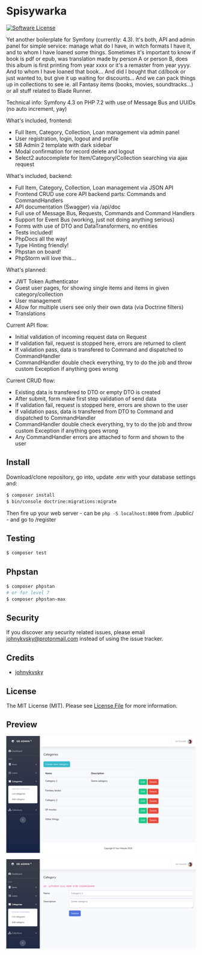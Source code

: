 # Spisywarka

[![Software License][ico-license]](LICENSE.md)

Yet another boilerplate for Symfony (currently: 4.3). It's both, API and admin panel for simple service: manage what do I have, in witch formats I have it, and to whom I have loaned some things. Sometimes it's important to know if book is pdf or epub, was translation made by person A or person B, does this album is first printing from year xxxx or it's a remaster from year yyyy. And to whom I have loaned that book... And did I bought that cd/book or just wanted to, but give it up waiting for discounts... And we can pack things up in collections to see ie. all Fantasy items (books, movies, soundtracks...) or all stuff related to Blade Runner.

Technical info: Symfony 4.3 on PHP 7.2 with use of Message Bus and UUIDs (no auto increment, yay)

What's included, frontend:

 * Full Item, Category, Collection, Loan management via admin panel
 * User registration, login, logout and profile
 * SB Admin 2 template with dark sidebar
 * Modal confirmation for record delete and logout
 * Select2 autocomplete for Item/Category/Collection searching via ajax request

What's included, backend:

 * Full Item, Category, Collection, Loan management via JSON API
 * Frontend CRUD use core API backend parts: Commands and CommandHandlers
 * API documentation (Swagger) via /api/doc
 * Full use of Message Bus, Requests, Commands and Command Handlers
 * Support for Event Bus (working, just not doing anything serious)
 * Forms with use of DTO and DataTransformers, no entities
 * Tests included!
 * PhpDocs all the way!
 * Type Hinting friendly!
 * Phpstan on board!
 * PhpStorm will love this...

What's planned:

 * JWT Token Authenticator
 * Guest user pages, for showing single items and items in given category/collection
 * User management
 * Allow for multiple users see only their own data (via Doctrine filters)
 * Translations

Current API flow:
 * Initial validation of incoming request data on Request
 * If validation fail, request is stopped here, errors are returned to client
 * If validation pass, data is transfered to Command and dispatched to CommandHandler
 * CommandHandler double check everything, try to do the job and throw custom Exception if anything goes wrong

Current CRUD flow:
 * Existing data is transfered to DTO or empty DTO is created
 * After submit, form make first step validation of send data
 * If validation fail, request is stopped here, errors are shown to the user
 * If validation pass, data is transfered from DTO to Command and dispatched to CommandHandler
 * CommandHandler double check everything, try to do the job and throw custom Exception if anything goes wrong
 * Any CommandHandler errors are attached to form and shown to the user

## Install

Download/clone repository, go into, update .env with your database settings and:

``` bash
$ composer install
$ bin/console doctrine:migrations:migrate
```

Then fire up your web server - can be `php -S localhost:8000` from ./public/ - and go to /register

## Testing

``` bash
$ composer test
```

## Phpstan

``` bash
$ composer phpstan
# or for level 7
$ composer phpstan-max
```


## Security

If you discover any security related issues, please email johnykvsky@protonmail.com instead of using the issue tracker.

## Credits

- [johnykvsky][link-author]

## License

The MIT License (MIT). Please see [License File](LICENSE.md) for more information.

[ico-license]: https://img.shields.io/badge/license-MIT-brightgreen.svg?style=flat-square

[link-author]: https://github.com/johnykvsky

## Preview

![Listing](https://raw.githubusercontent.com/johnykvsky/spisywarka/master/spisywarka-s1.png)

![Editing](https://raw.githubusercontent.com/johnykvsky/spisywarka/master/spisywarka-s2.png)
